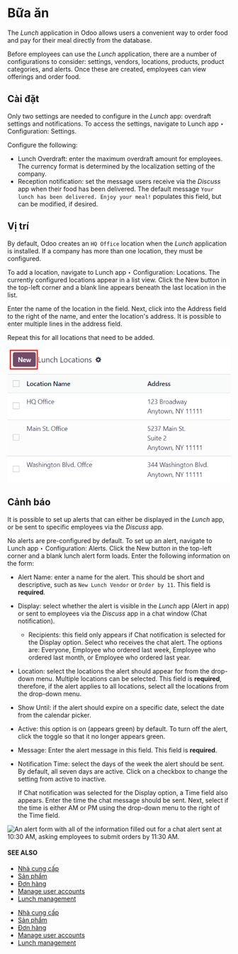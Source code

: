 # Bữa ăn

The *Lunch* application in Odoo allows users a convenient way to order food and pay for their meal
directly from the database.

Before employees can use the *Lunch* application, there are a number of configurations to consider:
settings, vendors, locations, products, product categories, and alerts. Once these are created,
employees can view offerings and order food.

## Cài đặt

Only two settings are needed to configure in the *Lunch* app: overdraft settings and notifications.
To access the settings, navigate to Lunch app ‣ Configuration: Settings.

Configure the following:

- Lunch Overdraft: enter the maximum overdraft amount for employees. The currency
  format is determined by the localization setting of the company.
- Reception notification: set the message users receive via the *Discuss* app when their
  food has been delivered. The default message `Your lunch has been delivered. Enjoy your meal!`
  populates this field, but can be modified, if desired.

## Vị trí

By default, Odoo creates an `HQ Office` location when the *Lunch* application is installed. If a
company has more than one location, they must be configured.

To add a location, navigate to Lunch app ‣ Configuration: Locations. The
currently configured locations appear in a list view. Click the New button in the
top-left corner and a blank line appears beneath the last location in the list.

Enter the name of the location in the field. Next, click into the Address field to the
right of the name, and enter the location's address. It is possible to enter multiple lines in the
address field.

Repeat this for all locations that need to be added.

![A list view of the locations with the new button highlighted.](../../../.gitbook/assets/locations.png)

## Cảnh báo

It is possible to set up alerts that can either be displayed in the *Lunch* app, or be sent to
specific employees via the *Discuss* app.

No alerts are pre-configured by default. To set up an alert, navigate to Lunch app
‣ Configuration: Alerts. Click the New button in the top-left corner and a blank
lunch alert form loads. Enter the following information on the form:

- Alert Name: enter a name for the alert. This should be short and descriptive, such as
  `New Lunch Vendor` or `Order by 11`. This field is **required**.
- Display: select whether the alert is visible in the *Lunch* app (Alert in
  app) or sent to employees via the *Discuss* app in a chat window (Chat notification).
  - Recipients: this field only appears if Chat notification is selected for
    the Display option. Select who receives the chat alert. The options are:
    Everyone, Employee who ordered last week, Employee who
    ordered last month, or Employee who ordered last year.
- Location: select the locations the alert should appear for from the drop-down menu.
  Multiple locations can be selected. This field is **required**, therefore, if the alert applies
  to all locations, select all the locations from the drop-down menu.
- Show Until: if the alert should expire on a specific date, select the date from the
  calendar picker.
- Active: this option is on (appears green) by default. To turn off the alert, click the
  toggle so that it no longer appears green.
- Message: Enter the alert message in this field. This field is **required**.
- Notification Time: select the days of the week the alert should be sent. By default,
  all seven days are active. Click on a checkbox to change the setting from active to inactive.

  If Chat notification was selected for the Display option, a
  Time field also appears. Enter the time the chat message should be sent. Next, select
  if the time is either AM or PM using the drop-down menu to the right of
  the Time field.

![An alert form with all of the information filled out for a chat alert sent at 10:30 AM,
asking employees to submit orders by 11:30 AM.](../../../.gitbook/assets/alert.png)

#### SEE ALSO
- [Nhà cung cấp](vendors.md)
- [Sản phẩm](products.md)
- [Đơn hàng](orders.md)
- [Manage user accounts](user-accounts.md)
- [Lunch management](management.md)

* [Nhà cung cấp](vendors.md)
* [Sản phẩm](products.md)
* [Đơn hàng](orders.md)
* [Manage user accounts](user-accounts.md)
* [Lunch management](management.md)
